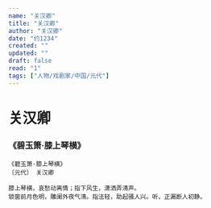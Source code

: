 ```yaml
---
name: "关汉卿"
title: "关汉卿"
author: "关汉卿"
date: "约1234"
created: ""
updated: ""
draft: false
read: "1"
tags: ["人物/戏剧家/中国/元代"]
---
```


# 关汉卿

### 《碧玉箫·膝上琴横》

```
《碧玉箫·膝上琴横》
〔元代〕 关汉卿

膝上琴横，哀愁动离情；指下风生，潇洒弄清声。
锁窗前月色明，雕阑外夜气清。指法轻，助起骚人兴。听，正漏断人初静。
```
